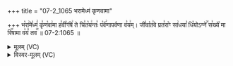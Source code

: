 +++
title = "07-2_1065 भरामेध्मं कृणवामा"

+++
भ꣡रा꣢मे꣣ध्मं꣢ कृ꣣ण꣡वा꣢मा ह꣣वी꣡ꣳषि꣢ ते चि꣣त꣡य꣢न्तः꣣ प꣡र्व꣢णापर्वणा व꣣य꣢म्। जी꣣वा꣡त꣢वे प्रत꣣रा꣡ꣳ सा꣢धया꣣ धि꣡योऽग्ने꣢꣯ स꣣ख्ये꣡ मा रि꣢꣯षामा व꣣यं꣡ तव꣢꣯ ॥ 07-2:1065 ॥

<details><summary>मूलम् (VC)</summary>

भ꣡रा꣢मे꣣ध्मं꣢ कृ꣣ण꣡वा꣢मा ह꣣वी꣡ꣳषि꣢ ते चि꣣त꣡य꣢न्तः꣣ प꣡र्व꣢णापर्वणा व꣣य꣢म् । जी꣣वा꣡त꣢वे प्रत꣣रा꣡ꣳ सा꣢ध꣣या धि꣡योऽग्ने꣢꣯ स꣣ख्ये꣡ म रि꣢꣯षामा व꣣यं꣡ तव꣢꣯ ॥१०६५॥
</details>

<details><summary>विस्वर-मूलम् (VC)</summary>

भरामेध्मं कृणवामा हवीꣳषि ते चितयन्तः पर्वणापर्वणा वयम् । जीवातवे प्रतराꣳ साधया धियोऽग्ने सख्ये म रिषामा वयं तव ॥१०६५॥
</details>